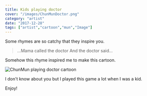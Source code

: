 ```yaml
---
title: Kids playing doctor
cover: "/images/ChunMunDoctor.png"
category: "artist"
date: "2017-12-28"
tags: ["artist","cartoon","mun","Image"]
---
```


Some rhymes are so catchy that they inspire you.

> ...Mama called the doctor
>   And the doctor said...

Somehow this rhyme inspired me to make this cartoon.

![ChunMun playing doctor cartoon](/images/ChunMunDoctor.png)

I don't know about you but I played this game a lot when I was a kid.

Enjoy!
